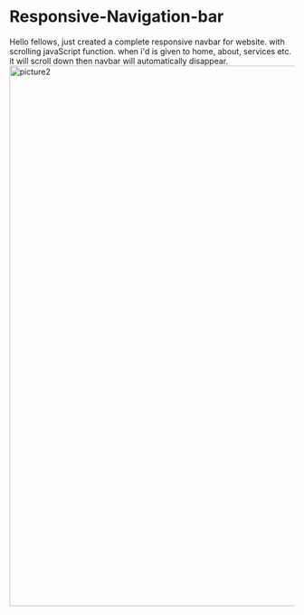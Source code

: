# Responsive-Navigation-bar
Hello fellows, just created a complete responsive navbar for website. with scrolling javaScript function. when i'd is given to home, about, services etc. it will scroll down then navbar will automatically disappear.
<img width="956" alt="picture2" src="https://user-images.githubusercontent.com/93369776/153710101-96a891c6-be7c-4299-a939-7cedb4d1150d.png">

